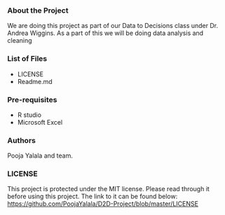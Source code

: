 ### About the Project
We are doing this project as part of our Data to Decisions class under Dr. Andrea Wiggins. As a part of this we will be doing data analysis and cleaning

### List of Files
* LICENSE
* Readme.md

### Pre-requisites
* R studio
* Microsoft Excel

### Authors
Pooja Yalala and team.

### LICENSE
This project is protected under the MIT license. Please read through it before using this project.
The link to it can be found below:
https://github.com/PoojaYalala/D2D-Project/blob/master/LICENSE
